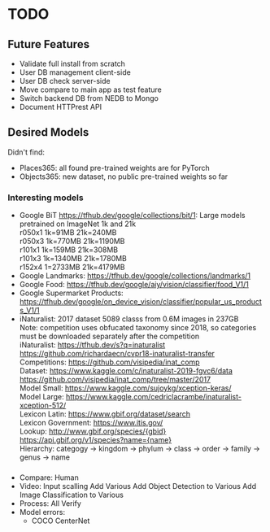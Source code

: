 # TODO

## Future Features

- Validate full install from scratch
- User DB management client-side
- User DB check server-side
- Move compare to main app as test feature
- Switch backend DB from NEDB to Mongo
- Document HTTPrest API

## Desired Models

Didn't find:

- Places365: all found pre-trained weights are for PyTorch
- Objects365: new dataset, no public pre-trained weights so far

### Interesting models

- Google BiT <https://tfhub.dev/google/collections/bit/1>: Large models pretrained on ImageNet 1k and 21k  
  r050x1 1k=91MB   21k=240MB  
  r050x3 1k=770MB  21k=1190MB  
  r101x1 1k=159MB  21k=308MB  
  r101x3 1k=1340MB 21k=1780MB  
  r152x4 1=2733MB  21k=4179MB
- Google Landmarks: <https://tfhub.dev/google/collections/landmarks/1>
- Google Food: <https://tfhub.dev/google/aiy/vision/classifier/food_V1/1>
- Google Supermarket Products: <https://tfhub.dev/google/on_device_vision/classifier/popular_us_products_V1/1>
- iNaturalist: 2017 dataset 5089 classs from 0.6M images in 237GB  
  Note: competition uses obfucated taxonomy since 2018, so categories must be downloaded separately after the competition  
  iNaturalist: <https://tfhub.dev/s?q=inaturalist> <https://github.com/richardaecn/cvpr18-inaturalist-transfer>  
  Competitions: <https://github.com/visipedia/inat_comp>  
  Dataset: <https://www.kaggle.com/c/inaturalist-2019-fgvc6/data> <https://github.com/visipedia/inat_comp/tree/master/2017>  
  Model Small: <https://www.kaggle.com/sujoykg/xception-keras/>  
  Model Large: <https://www.kaggle.com/cedriclacrambe/inaturalist-xception-512/>  
  Lexicon Latin: <https://www.gbif.org/dataset/search>  
  Lexicon Government: <https://www.itis.gov/>  
  Lookup: <http://www.gbif.org/species/{gbid}> <https://api.gbif.org/v1/species?name={name}>  
  Hierarchy: categogy -> kingdom -> phylum -> class -> order -> family -> genus -> name  

###

- Compare: Human
- Video:
  Input scalling
  Add Various
  Add Object Detection to Various
  Add Image Classification to Various
- Process: 
  All Verify
- Model errors:
  - COCO CenterNet
